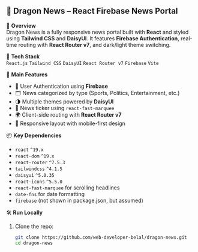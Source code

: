 ## 📰 Dragon News – React Firebase News Portal

🧾 **Overview**  
Dragon News is a fully responsive news portal built with **React** and styled using **Tailwind CSS** and **DaisyUI**. It features **Firebase Authentication**, real-time routing with **React Router v7**, and dark/light theme switching.

🚀 **Tech Stack**  
`React.js` `Tailwind CSS` `DaisyUI` `React Router v7` `Firebase` `Vite`

🎯 **Main Features**
- 🔐 User Authentication using **Firebase**
- 🗂️ News categorized by type (Sports, Politics, Entertainment, etc.)
- 🌗 Multiple themes powered by **DaisyUI**
- 📰 News ticker using `react-fast-marquee`
- 🌍 Client-side routing with **React Router v7**
- 📱 Responsive layout with mobile-first design

📦 **Key Dependencies**
- `react` `^19.x`
- `react-dom` `^19.x`
- `react-router` `^7.5.3`
- `tailwindcss` `^4.1.5`
- `daisyui` `^5.0.35`
- `react-icons` `^5.5.0`
- `react-fast-marquee` for scrolling headlines
- `date-fns` for date formatting
- `firebase` (not shown in package.json, but assumed)

🛠️ **Run Locally**

1. Clone the repo:
   ```bash
   git clone https://github.com/web-developer-belal/dragon-news.git
   cd dragon-news
